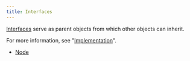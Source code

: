 ```yaml
---
title: Interfaces
---
```


[Interfaces](https://facebook.github.io/graphql/draft/#sec-Interfaces) serve as parent objects from which other objects can inherit.

For more information, see "[Implementation](guides/graphql/introduction.md#implementation)".

* [Node](graphql/schema/node.md)
